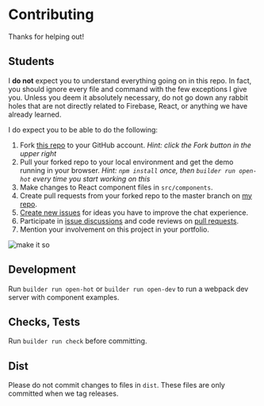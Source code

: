 Contributing
============

Thanks for helping out!

## Students

I **do not** expect you to understand everything going on in this repo. In fact, you should ignore every file and command with the few exceptions I give you. Unless you deem it absolutely necessary, do not go down any rabbit holes that are not directly related to Firebase, React, or anything we have already learned.

I do expect you to be able to do the following:

1. Fork [this repo](https://github.com/mattborn/bloc-chat) to your GitHub account. _Hint: click the Fork button in the upper right_
2. Pull your forked repo to your local environment and get the demo running in your browser. _Hint: `npm install` once, then `builder run open-hot` every time you start working on this_
3. Make changes to React component files in `src/components`.
4. Create pull requests from your forked repo to the master branch on [my repo](https://github.com/mattborn/bloc-chat).
5. [Create new issues](https://github.com/mattborn/bloc-chat/issues) for ideas you have to improve the chat experience.
6. Participate in [issue discussions](https://github.com/mattborn/bloc-chat/issues) and code reviews on [pull requests](https://github.com/mattborn/bloc-chat/pulls).
7. Mention your involvement on this project in your portfolio.

![make it so](https://media.giphy.com/media/VLoN2iW8ii3wA/giphy.gif)

## Development

Run `builder run open-hot` or `builder run open-dev` to run a webpack dev server
with component examples.

## Checks, Tests

Run `builder run check` before committing.

## Dist

Please do not commit changes to files in `dist`.
These files are only committed when we tag releases.
